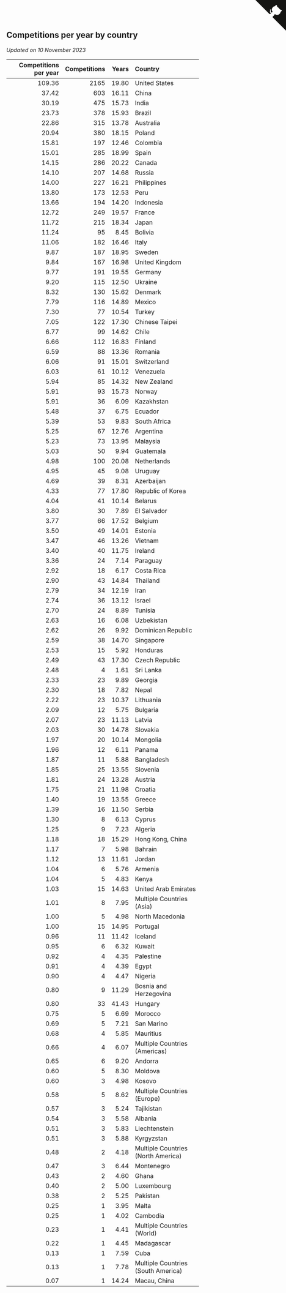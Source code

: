 ## Competitions per year by country

*Updated on 10 November 2023*

| Competitions per year | Competitions | Years | Country |
| ---: | ---: | ---: | :--- |
| 109.36 | 2165 | 19.80 | United States |
| 37.42 | 603 | 16.11 | China |
| 30.19 | 475 | 15.73 | India |
| 23.73 | 378 | 15.93 | Brazil |
| 22.86 | 315 | 13.78 | Australia |
| 20.94 | 380 | 18.15 | Poland |
| 15.81 | 197 | 12.46 | Colombia |
| 15.01 | 285 | 18.99 | Spain |
| 14.15 | 286 | 20.22 | Canada |
| 14.10 | 207 | 14.68 | Russia |
| 14.00 | 227 | 16.21 | Philippines |
| 13.80 | 173 | 12.53 | Peru |
| 13.66 | 194 | 14.20 | Indonesia |
| 12.72 | 249 | 19.57 | France |
| 11.72 | 215 | 18.34 | Japan |
| 11.24 | 95 | 8.45 | Bolivia |
| 11.06 | 182 | 16.46 | Italy |
| 9.87 | 187 | 18.95 | Sweden |
| 9.84 | 167 | 16.98 | United Kingdom |
| 9.77 | 191 | 19.55 | Germany |
| 9.20 | 115 | 12.50 | Ukraine |
| 8.32 | 130 | 15.62 | Denmark |
| 7.79 | 116 | 14.89 | Mexico |
| 7.30 | 77 | 10.54 | Turkey |
| 7.05 | 122 | 17.30 | Chinese Taipei |
| 6.77 | 99 | 14.62 | Chile |
| 6.66 | 112 | 16.83 | Finland |
| 6.59 | 88 | 13.36 | Romania |
| 6.06 | 91 | 15.01 | Switzerland |
| 6.03 | 61 | 10.12 | Venezuela |
| 5.94 | 85 | 14.32 | New Zealand |
| 5.91 | 93 | 15.73 | Norway |
| 5.91 | 36 | 6.09 | Kazakhstan |
| 5.48 | 37 | 6.75 | Ecuador |
| 5.39 | 53 | 9.83 | South Africa |
| 5.25 | 67 | 12.76 | Argentina |
| 5.23 | 73 | 13.95 | Malaysia |
| 5.03 | 50 | 9.94 | Guatemala |
| 4.98 | 100 | 20.08 | Netherlands |
| 4.95 | 45 | 9.08 | Uruguay |
| 4.69 | 39 | 8.31 | Azerbaijan |
| 4.33 | 77 | 17.80 | Republic of Korea |
| 4.04 | 41 | 10.14 | Belarus |
| 3.80 | 30 | 7.89 | El Salvador |
| 3.77 | 66 | 17.52 | Belgium |
| 3.50 | 49 | 14.01 | Estonia |
| 3.47 | 46 | 13.26 | Vietnam |
| 3.40 | 40 | 11.75 | Ireland |
| 3.36 | 24 | 7.14 | Paraguay |
| 2.92 | 18 | 6.17 | Costa Rica |
| 2.90 | 43 | 14.84 | Thailand |
| 2.79 | 34 | 12.19 | Iran |
| 2.74 | 36 | 13.12 | Israel |
| 2.70 | 24 | 8.89 | Tunisia |
| 2.63 | 16 | 6.08 | Uzbekistan |
| 2.62 | 26 | 9.92 | Dominican Republic |
| 2.59 | 38 | 14.70 | Singapore |
| 2.53 | 15 | 5.92 | Honduras |
| 2.49 | 43 | 17.30 | Czech Republic |
| 2.48 | 4 | 1.61 | Sri Lanka |
| 2.33 | 23 | 9.89 | Georgia |
| 2.30 | 18 | 7.82 | Nepal |
| 2.22 | 23 | 10.37 | Lithuania |
| 2.09 | 12 | 5.75 | Bulgaria |
| 2.07 | 23 | 11.13 | Latvia |
| 2.03 | 30 | 14.78 | Slovakia |
| 1.97 | 20 | 10.14 | Mongolia |
| 1.96 | 12 | 6.11 | Panama |
| 1.87 | 11 | 5.88 | Bangladesh |
| 1.85 | 25 | 13.55 | Slovenia |
| 1.81 | 24 | 13.28 | Austria |
| 1.75 | 21 | 11.98 | Croatia |
| 1.40 | 19 | 13.55 | Greece |
| 1.39 | 16 | 11.50 | Serbia |
| 1.30 | 8 | 6.13 | Cyprus |
| 1.25 | 9 | 7.23 | Algeria |
| 1.18 | 18 | 15.29 | Hong Kong, China |
| 1.17 | 7 | 5.98 | Bahrain |
| 1.12 | 13 | 11.61 | Jordan |
| 1.04 | 6 | 5.76 | Armenia |
| 1.04 | 5 | 4.83 | Kenya |
| 1.03 | 15 | 14.63 | United Arab Emirates |
| 1.01 | 8 | 7.95 | Multiple Countries (Asia) |
| 1.00 | 5 | 4.98 | North Macedonia |
| 1.00 | 15 | 14.95 | Portugal |
| 0.96 | 11 | 11.42 | Iceland |
| 0.95 | 6 | 6.32 | Kuwait |
| 0.92 | 4 | 4.35 | Palestine |
| 0.91 | 4 | 4.39 | Egypt |
| 0.90 | 4 | 4.47 | Nigeria |
| 0.80 | 9 | 11.29 | Bosnia and Herzegovina |
| 0.80 | 33 | 41.43 | Hungary |
| 0.75 | 5 | 6.69 | Morocco |
| 0.69 | 5 | 7.21 | San Marino |
| 0.68 | 4 | 5.85 | Mauritius |
| 0.66 | 4 | 6.07 | Multiple Countries (Americas) |
| 0.65 | 6 | 9.20 | Andorra |
| 0.60 | 5 | 8.30 | Moldova |
| 0.60 | 3 | 4.98 | Kosovo |
| 0.58 | 5 | 8.62 | Multiple Countries (Europe) |
| 0.57 | 3 | 5.24 | Tajikistan |
| 0.54 | 3 | 5.58 | Albania |
| 0.51 | 3 | 5.83 | Liechtenstein |
| 0.51 | 3 | 5.88 | Kyrgyzstan |
| 0.48 | 2 | 4.18 | Multiple Countries (North America) |
| 0.47 | 3 | 6.44 | Montenegro |
| 0.43 | 2 | 4.60 | Ghana |
| 0.40 | 2 | 5.00 | Luxembourg |
| 0.38 | 2 | 5.25 | Pakistan |
| 0.25 | 1 | 3.95 | Malta |
| 0.25 | 1 | 4.02 | Cambodia |
| 0.23 | 1 | 4.41 | Multiple Countries (World) |
| 0.22 | 1 | 4.45 | Madagascar |
| 0.13 | 1 | 7.59 | Cuba |
| 0.13 | 1 | 7.78 | Multiple Countries (South America) |
| 0.07 | 1 | 14.24 | Macau, China |


<a href="https://github.com/jonatanklosko/wca_statistics" class="github-corner" aria-label="View source on Github"><svg width="80" height="80" viewBox="0 0 250 250" style="fill:#151513; color:#fff; position: absolute; top: 0; border: 0; right: 0;" aria-hidden="true"><path d="M0,0 L115,115 L130,115 L142,142 L250,250 L250,0 Z"></path><path d="M128.3,109.0 C113.8,99.7 119.0,89.6 119.0,89.6 C122.0,82.7 120.5,78.6 120.5,78.6 C119.2,72.0 123.4,76.3 123.4,76.3 C127.3,80.9 125.5,87.3 125.5,87.3 C122.9,97.6 130.6,101.9 134.4,103.2" fill="currentColor" style="transform-origin: 130px 106px;" class="octo-arm"></path><path d="M115.0,115.0 C114.9,115.1 118.7,116.5 119.8,115.4 L133.7,101.6 C136.9,99.2 139.9,98.4 142.2,98.6 C133.8,88.0 127.5,74.4 143.8,58.0 C148.5,53.4 154.0,51.2 159.7,51.0 C160.3,49.4 163.2,43.6 171.4,40.1 C171.4,40.1 176.1,42.5 178.8,56.2 C183.1,58.6 187.2,61.8 190.9,65.4 C194.5,69.0 197.7,73.2 200.1,77.6 C213.8,80.2 216.3,84.9 216.3,84.9 C212.7,93.1 206.9,96.0 205.4,96.6 C205.1,102.4 203.0,107.8 198.3,112.5 C181.9,128.9 168.3,122.5 157.7,114.1 C157.9,116.9 156.7,120.9 152.7,124.9 L141.0,136.5 C139.8,137.7 141.6,141.9 141.8,141.8 Z" fill="currentColor" class="octo-body"></path></svg></a><style>.github-corner:hover .octo-arm{animation:octocat-wave 560ms ease-in-out}@keyframes octocat-wave{0%,100%{transform:rotate(0)}20%,60%{transform:rotate(-25deg)}40%,80%{transform:rotate(10deg)}}@media (max-width:500px){.github-corner:hover .octo-arm{animation:none}.github-corner .octo-arm{animation:octocat-wave 560ms ease-in-out}}</style>
